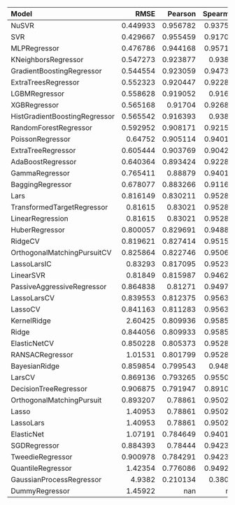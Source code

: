 | Model                         |     RMSE |    Pearson |   Spearman |   Time Taken |
|:------------------------------|---------:|-----------:|-----------:|-------------:|
| NuSVR                         | 0.449933 |   0.956782 |   0.937538 |   0.00409007 |
| SVR                           | 0.429667 |   0.955459 |   0.917005 |   0.0035162  |
| MLPRegressor                  | 0.476786 |   0.944168 |   0.957198 |   0.265888   |
| KNeighborsRegressor           | 0.547273 |   0.923877 |   0.93882  |   0.00285792 |
| GradientBoostingRegressor     | 0.544554 |   0.923059 |   0.947355 |   0.041235   |
| ExtraTreesRegressor           | 0.552323 |   0.920447 |   0.922885 |   0.0511229  |
| LGBMRegressor                 | 0.558628 |   0.919052 |   0.91653  |   0.145139   |
| XGBRegressor                  | 0.565168 |   0.91704  |   0.926818 |   0.463037   |
| HistGradientBoostingRegressor | 0.565542 |   0.916393 |   0.93882  |   1.37462    |
| RandomForestRegressor         | 0.592952 |   0.908171 |   0.921574 |   0.095525   |
| PoissonRegressor              | 0.64752  |   0.905114 |   0.940159 |   0.0122721  |
| ExtraTreeRegressor            | 0.605444 |   0.903769 |   0.904231 |   0.00270081 |
| AdaBoostRegressor             | 0.640364 |   0.893424 |   0.922865 |   0.0331509  |
| GammaRegressor                | 0.765411 |   0.88879  |   0.940159 |   0.00700283 |
| BaggingRegressor              | 0.678077 |   0.883266 |   0.911682 |   0.010411   |
| Lars                          | 0.816149 |   0.830211 |   0.952829 |   0.003196   |
| TransformedTargetRegressor    | 0.81615  |   0.83021  |   0.952829 |   0.00294781 |
| LinearRegression              | 0.81615  |   0.83021  |   0.952829 |   0.00275779 |
| HuberRegressor                | 0.800057 |   0.829691 |   0.948897 |   0.00581503 |
| RidgeCV                       | 0.819621 |   0.827414 |   0.951518 |   0.00286102 |
| OrthogonalMatchingPursuitCV   | 0.825864 |   0.822746 |   0.950644 |   0.006042   |
| LassoLarsIC                   | 0.83293  |   0.817095 |   0.952392 |   0.00358987 |
| LinearSVR                     | 0.81849  |   0.815987 |   0.946276 |   0.00318503 |
| PassiveAggressiveRegressor    | 0.864838 |   0.81271  |   0.949771 |   0.003088   |
| LassoLarsCV                   | 0.839553 |   0.812375 |   0.956324 |   0.00531983 |
| LassoCV                       | 0.841163 |   0.811283 |   0.956324 |   0.021908   |
| KernelRidge                   | 2.60425  |   0.809936 |   0.958508 |   0.272376   |
| Ridge                         | 0.844056 |   0.809933 |   0.958508 |   0.00281811 |
| ElasticNetCV                  | 0.850228 |   0.805373 |   0.952829 |   0.0200832  |
| RANSACRegressor               | 1.01531  |   0.801799 |   0.952829 |   0.0340543  |
| BayesianRidge                 | 0.859854 |   0.799543 |   0.94846  |   0.00330901 |
| LarsCV                        | 0.869136 |   0.793265 |   0.955013 |   0.00561118 |
| DecisionTreeRegressor         | 0.906875 |   0.791947 |   0.891008 |   0.00292706 |
| OrthogonalMatchingPursuit     | 0.893207 |   0.78861  |   0.950208 |   0.00275207 |
| Lasso                         | 1.40953  |   0.78861  |   0.950208 |   0.00291896 |
| LassoLars                     | 1.40953  |   0.78861  |   0.950208 |   0.00286698 |
| ElasticNet                    | 1.07191  |   0.784649 |   0.940159 |   0.00260115 |
| SGDRegressor                  | 0.884393 |   0.78444  |   0.942344 |   0.00292802 |
| TweedieRegressor              | 0.900978 |   0.784291 |   0.942344 |   0.00948    |
| QuantileRegressor             | 1.42354  |   0.776086 |   0.949274 |  13.0803     |
| GaussianProcessRegressor      | 4.9382   |   0.210134 |   0.38052  |   0.0066371  |
| DummyRegressor                | 1.45922  | nan        | nan        |   0.00225592 |